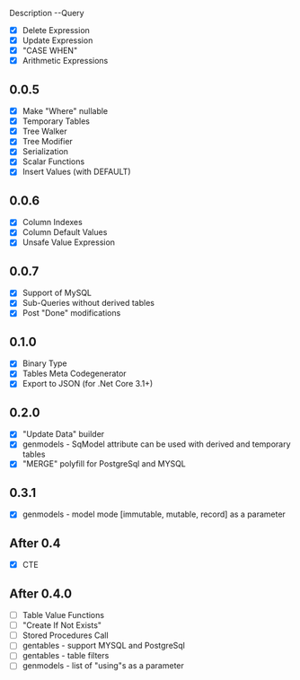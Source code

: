 ﻿Description
--Query
- [x] Delete Expression
- [x] Update Expression
- [x] "CASE WHEN"
- [x] Arithmetic Expressions
## 0.0.5
- [x] Make "Where" nullable
- [x] Temporary Tables
- [x] Tree Walker
- [x] Tree Modifier
- [x] Serialization
- [x] Scalar Functions
- [x] Insert Values (with DEFAULT)
## 0.0.6
- [x] Column Indexes
- [x] Column Default Values
- [x] Unsafe Value Expression
## 0.0.7
- [x] Support of MySQL
- [x] Sub-Queries without derived tables
- [x] Post "Done" modifications
## 0.1.0
- [x] Binary Type
- [x] Tables Meta Codegenerator
- [x] Export to JSON (for .Net Core 3.1+)
## 0.2.0
- [x] "Update Data" builder
- [x] genmodels - SqModel attribute can be used with derived and temporary tables
- [x] "MERGE" polyfill for PostgreSql and MYSQL
## 0.3.1
- [x] genmodels - model mode [immutable, mutable, record] as a parameter 

## After 0.4
- [x] CTE

## After 0.4.0
- [ ] Table Value Functions
- [ ] "Create If Not Exists"
- [ ] Stored Procedures Call
- [ ] gentables - support MYSQL and PostgreSql
- [ ] gentables - table filters
- [ ] genmodels - list of "using"s as a parameter
